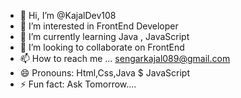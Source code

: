 - 👋 Hi, I’m @KajalDev108
- 👀 I’m interested in FrontEnd Developer
- 🌱 I’m currently learning Java , JavaScript
- 💞️ I’m looking to collaborate on FrontEnd
- 📫 How to reach me ... sengarkajal089@gmail.com
- 😄 Pronouns: Html,Css,Java $ JavaScript
- ⚡ Fun fact: Ask Tomorrow....
